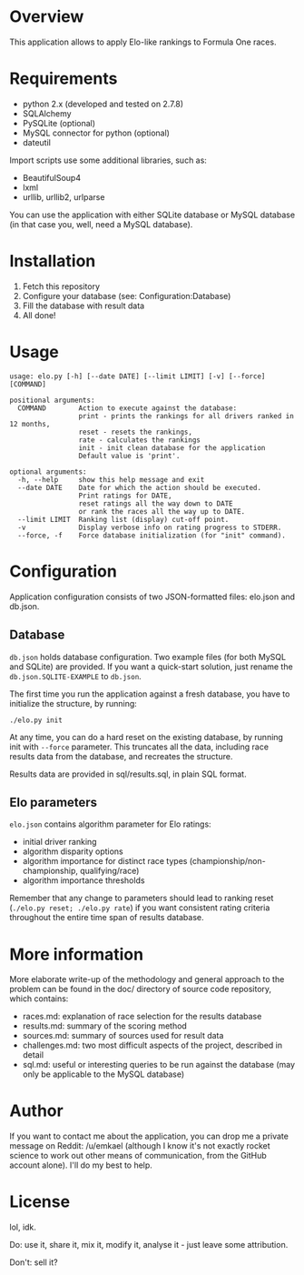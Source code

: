 Overview
========

This application allows to apply Elo-like rankings to Formula One races.

Requirements
============

* python 2.x (developed and tested on 2.7.8)
* SQLAlchemy
* PySQLite (optional)
* MySQL connector for python (optional)
* dateutil

Import scripts use some additional libraries, such as:

* BeautifulSoup4
* lxml
* urllib, urllib2, urlparse

You can use the application with either SQLite database or MySQL database (in that case you, well, need a MySQL database).

Installation
============

1. Fetch this repository
2. Configure your database (see: Configuration:Database)
3. Fill the database with result data
4. All done!

Usage
=====
```
usage: elo.py [-h] [--date DATE] [--limit LIMIT] [-v] [--force] [COMMAND]

positional arguments:
  COMMAND        Action to execute against the database:
                 print - prints the rankings for all drivers ranked in 12 months,
                 reset - resets the rankings,
                 rate - calculates the rankings
                 init - init clean database for the application
                 Default value is 'print'.

optional arguments:
  -h, --help     show this help message and exit
  --date DATE    Date for which the action should be executed.
                 Print ratings for DATE,
                 reset ratings all the way down to DATE
                 or rank the races all the way up to DATE.
  --limit LIMIT  Ranking list (display) cut-off point.
  -v             Display verbose info on rating progress to STDERR.
  --force, -f    Force database initialization (for "init" command).
```

Configuration
=============

Application configuration consists of two JSON-formatted files: elo.json and db.json.

Database
--------

`db.json` holds database configuration. Two example files (for both MySQL and SQLite) are provided. If you want a quick-start solution, just rename the `db.json.SQLITE-EXAMPLE` to `db.json`.

The first time you run the application against a fresh database, you have to initialize the structure, by running:

    ./elo.py init

At any time, you can do a hard reset on the existing database, by running init with `--force` parameter. This truncates all the data, including race results data from the database, and recreates the structure.

Results data are provided in sql/results.sql, in plain SQL format.

Elo parameters
--------------

`elo.json` contains algorithm parameter for Elo ratings:

* initial driver ranking
* algorithm disparity options
* algorithm importance for distinct race types (championship/non-championship, qualifying/race)
* algorithm importance thresholds

Remember that any change to parameters should lead to ranking reset (`./elo.py reset; ./elo.py rate`) if you want consistent rating criteria throughout the entire time span of results database.

More information
================

More elaborate write-up of the methodology and general approach to the problem can be found in the doc/ directory of source code repository, which contains:

* races.md: explanation of race selection for the results database
* results.md: summary of the scoring method
* sources.md: summary of sources used for result data
* challenges.md: two most difficult aspects of the project, described in detail
* sql.md: useful or interesting queries to be run against the database (may only be applicable to the MySQL database)

Author
======

If you want to contact me about the application, you can drop me a private message on Reddit: /u/emkael (although I know it's not exactly rocket science to work out other means of communication, from the GitHub account alone). I'll do my best to help.

License
=======

lol, idk.

Do: use it, share it, mix it, modify it, analyse it - just leave some attribution.

Don't: sell it?
